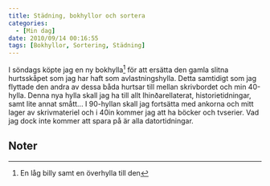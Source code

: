```yaml
---
title: Städning, bokhyllor och sortera
categories:
  - [Min dag]
date: 2010/09/14 00:16:55
tags: [Bokhyllor, Sortering, Städning]
---
```

I söndags köpte jag en ny bokhylla[^1] för att ersätta den gamla slitna hurtsskåpet som jag har haft som avlastningshylla. Detta samtidigt som jag flyttade den andra av dessa båda hurtsar till mellan skrivbordet och min 40-hylla. Denna nya hylla skall jag ha till allt Ihinðarellaterat, historietidningar, samt lite annat smått... I 90-hyllan skall jag fortsätta med ankorna och mitt lager av skrivmateriel och i 40in kommer jag att ha böcker och tvserier. Vad jag dock inte kommer att spara på är alla datortidningar.

## Noter
[^1]: En låg billy samt en överhylla till den
